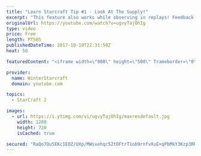 ```yaml
---
title: "Learn Starcraft Tip #1 - Look At The Supply!"
excerpt: "This feature also works while observing in replays! Feedback and tip suggestions are appreciated :)"
originalUrl: https://youtube.com/watch?v=ugvyTajOhIg
type: video
price: Free
length: PT58S
publishedDateTime: 2017-10-19T22:31:50Z
heat: 50

featuredContent: "<iframe width=\"800\" height=\"500\" frameborder=\"0\" src=\"https://www.youtube.com/embed/ugvyTajOhIg\" allow=\"accelerometer; autoplay; encrypted-media; gyroscope; picture-in-picture\" allowfullscreen></iframe>"

provider:
  name: WinterStarcraft
  domain: youtube.com

topics:
  - StarCraft 2

images:
  - url: https://i.ytimg.com/vi/ugvyTajOhIg/maxresdefault.jpg
    width: 1280
    height: 720
    isCached: true

secured: "RaQo7Qu5EKc1EOZ/UXp/MWsxehqc52tOFtrT1ob9rnfvXuE+qPbMkY3Kzp3RRyXRUBgVhSOxkvCyQ3JlW+QIN3HMCXfKwzHW5s8VQzxUo02K7HzRR+m2B2VDy3WSaSnrFM7j1aDa714yWDXoYADs5fkeilECo+H0f1BfB1ifykk0QdL3bRFvRL8nGR3NVxc/eT41326qFvfPWKmgMuPDBkJFAGqlquMdY2xabMTtxpqSXubL6QwaaCCycB0N81cwSy/f2zNXlhaIo0xORrTF+fjp6A+A+wDE8zg5RVjds2FMni7+MaCfkgg1I9sBo7g33eZHYpACp6EnjXEv51w+Rs1ZPYhcqWmPu1qUg8Yvr0r8GleNv1N+JKb28NjF7YBz19q3Yh/DY11Ls0qIKUWC8KaggIUvZRnzZTWHdcE4yyA=;v9uZwNDdB+3fK9hXh4HPNQ=="
---
```


